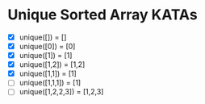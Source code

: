 # Unique Sorted Array KATAs

- [x] unique([]) = []
- [x] unique([0]) = [0]
- [x] unique([1]) = [1]
- [x] unique([1,2]) = [1,2]
- [x] unique([1,1]) = [1]
- [ ] unique([1,1,1]) = [1]
- [ ] unique([1,2,2,3]) = [1,2,3]
